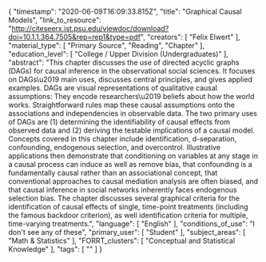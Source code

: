 {
    "timestamp": "2020-06-09T16:09:33.815Z",
    "title": "Graphical Causal Models",
    "link_to_resource": "http://citeseerx.ist.psu.edu/viewdoc/download?doi=10.1.1.364.7505&rep=rep1&type=pdf",
    "creators": [
        "Felix Elwert"
    ],
    "material_type": [
        "Primary Source",
        "Reading",
        "Chapter"
    ],
    "education_level": [
        "College / Upper Division (Undergraduates)"
    ],
    "abstract": "This chapter discusses the use of directed acyclic graphs (DAGs) for causal inference in the observational social sciences. It focuses on DAGs\u2019 main uses, discusses central principles, and gives applied examples. DAGs are visual representations of qualitative causal assumptions: They encode researchers\u2019 beliefs about how the world works. Straightforward rules map these causal assumptions onto the associations and independencies in observable data. The two primary uses of DAGs are (1) determining the identifiability of causal effects from observed data and (2) deriving the testable implications of a causal model. Concepts covered in this chapter include identification, d-separation, confounding, endogenous selection, and overcontrol. Illustrative applications then demonstrate that conditioning on variables at any stage in a causal process can induce as well as remove bias, that confounding is a fundamentally causal rather than an associational concept, that conventional approaches to causal mediation analysis are often biased, and that causal inference in social networks inherently faces endogenous selection bias. The chapter discusses several graphical criteria for the identification of causal effects of single, time-point treatments (including the famous backdoor criterion), as well identification criteria for multiple, time-varying treatments.",
    "language": [
        "English"
    ],
    "conditions_of_use": "I don't see any of these",
    "primary_user": [
        "Student"
    ],
    "subject_areas": [
        "Math & Statistics"
    ],
    "FORRT_clusters": [
        "Conceptual and Statistical Knowledge"
    ],
    "tags": [
        ""
    ]
}